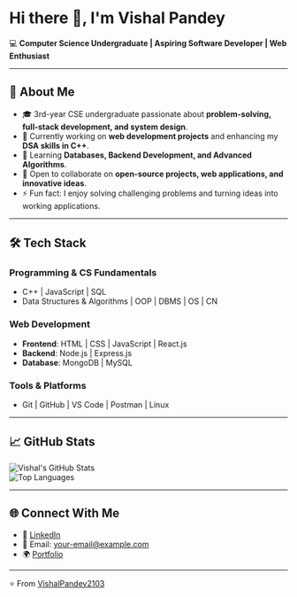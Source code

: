 # Hi there 👋, I'm Vishal Pandey  

💻 **Computer Science Undergraduate | Aspiring Software Developer | Web Enthusiast**  

---

## 🚀 About Me  
- 🎓 3rd-year CSE undergraduate passionate about **problem-solving, full-stack development, and system design**.  
- 🔭 Currently working on **web development projects** and enhancing my **DSA skills in C++**.  
- 🌱 Learning **Databases, Backend Development, and Advanced Algorithms**.  
- 👯 Open to collaborate on **open-source projects, web applications, and innovative ideas**.  
- ⚡ Fun fact: I enjoy solving challenging problems and turning ideas into working applications.  

---

## 🛠️ Tech Stack  

### Programming & CS Fundamentals  
- C++ | JavaScript | SQL  
- Data Structures & Algorithms | OOP | DBMS | OS | CN  

### Web Development  
- **Frontend**: HTML | CSS | JavaScript | React.js  
- **Backend**: Node.js | Express.js  
- **Database**: MongoDB | MySQL  

### Tools & Platforms  
- Git | GitHub | VS Code | Postman | Linux  

---

## 📈 GitHub Stats  
![Vishal's GitHub Stats](https://github-readme-stats.vercel.app/api?username=VishalPandey2103&show_icons=true&theme=tokyonight)  
![Top Languages](https://github-readme-stats.vercel.app/api/top-langs/?username=VishalPandey2103&layout=compact&theme=tokyonight)  

---

## 🌐 Connect With Me  
- 💼 [LinkedIn](https://www.linkedin.com/in/your-linkedin)  
- 📧 Email: your-email@example.com  
- 🌍 [Portfolio](https://your-portfolio-link.com)  

---
⭐️ From [VishalPandey2103](https://github.com/VishalPandey2103)
